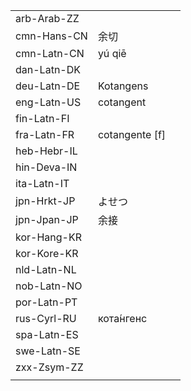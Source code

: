 | | | |
|-|-|-|
| arb-Arab-ZZ |  |  |
| cmn-Hans-CN | 余切 |  |
| cmn-Latn-CN | yú qiē |  |
| dan-Latn-DK |  |  |
| deu-Latn-DE | Kotangens |  |
| eng-Latn-US | cotangent |  |
| fin-Latn-FI |  |  |
| fra-Latn-FR | cotangente [f] |  |
| heb-Hebr-IL |  |  |
| hin-Deva-IN |  |  |
| ita-Latn-IT |  |  |
| jpn-Hrkt-JP | よせつ |  |
| jpn-Jpan-JP | 余接 |  |
| kor-Hang-KR |  |  |
| kor-Kore-KR |  |  |
| nld-Latn-NL |  |  |
| nob-Latn-NO |  |  |
| por-Latn-PT |  |  |
| rus-Cyrl-RU | кота́нгенс |  |
| spa-Latn-ES |  |  |
| swe-Latn-SE |  |  |
| zxx-Zsym-ZZ |  |  |
|  |  |  |
